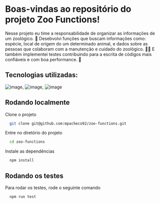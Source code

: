 # Boas-vindas ao repositório do projeto Zoo Functions!

Nesse projeto eu time a responsabilidade de organizar as informações de um zoológico. 🐘 
Desebvolvi funções que buscam informações como: espécie, local de origem do um determinado animal, e dados sobre as pessoas que colaboram com a manutenção e cuidado do zoológico. 🧑‍🌾
E também implementei testes contribuindo para a escrita de códigos mais confiáveis e com boa performance. 🚀

## Tecnologias utilizadas:
![image](https://img.shields.io/badge/JavaScript-F7DF1E?style=for-the-badge&logo=javascript&logoColor=black
), ![image](https://img.shields.io/badge/Jest-323330?style=for-the-badge&logo=Jest&logoColor=white), ![image](https://img.shields.io/badge/eslint-3A33D1?style=for-the-badge&logo=eslint&logoColor=white)

## Rodando localmente

Clone o projeto

```bash
  git clone git@github.com:mpacheco92/zoo-functions.git
```

Entre no diretório do projeto

```bash
  cd zoo-functions
```

Instale as dependências

```bash
  npm install
```


## Rodando os testes

Para rodar os testes, rode o seguinte comando

```bash
  npm run test
```

